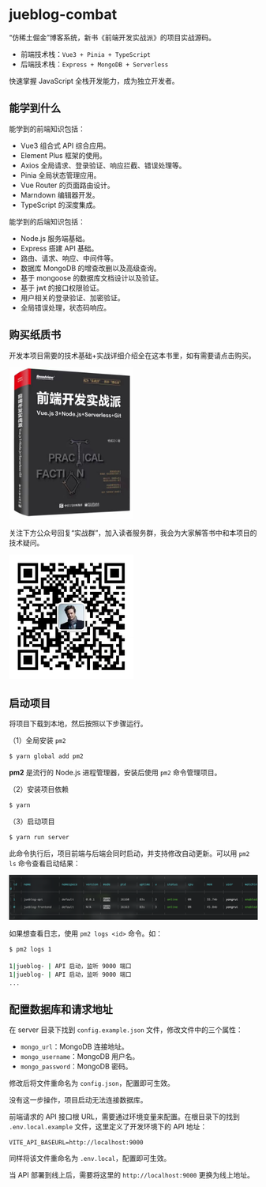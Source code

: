 # jueblog-combat

“仿稀土倔金”博客系统，新书《前端开发实战派》的项目实战源码。

- 前端技术栈：`Vue3 + Pinia + TypeScript`
- 后端技术栈：`Express + MongoDB + Serverless`

快速掌握 JavaScript 全栈开发能力，成为独立开发者。

## 能学到什么

能学到的前端知识包括：

- Vue3 组合式 API 综合应用。
- Element Plus 框架的使用。
- Axios 全局请求、登录验证、响应拦截、错误处理等。
- Pinia 全局状态管理应用。
- Vue Router 的页面路由设计。
- Marndown 编辑器开发。
- TypeScript 的深度集成。

能学到的后端知识包括：

- Node.js 服务端基础。
- Express 搭建 API 基础。
- 路由、请求、响应、中间件等。
- 数据库 MongoDB 的增查改删以及高级查询。
- 基于 mongoose 的数据库文档设计以及验证。
- 基于 jwt 的接口权限验证。
- 用户相关的登录验证、加密验证。
- 全局错误处理，状态码响应。

## 购买纸质书

开发本项目需要的技术基础+实战详细介绍全在这本书里，如有需要请点击购买。

<a target="__blank" href="https://item.jd.com/14337084.html"><img src="public/book.png" width="50%"/></a>

关注下方公众号回复“实战群”，加入读者服务群，我会为大家解答书中和本项目的技术疑问。

<img src="public/wechat.jpeg" width="50%"/>

## 启动项目

将项目下载到本地，然后按照以下步骤运行。

（1）全局安装 `pm2`

```sh
$ yarn global add pm2
```

**pm2** 是流行的 Node.js 进程管理器，安装后使用 `pm2` 命令管理项目。

（2）安装项目依赖

```sh
$ yarn
```

（3）启动项目

```sh
$ yarn run server
```

此命令执行后，项目前端与后端会同时启动，并支持修改自动更新。可以用 `pm2 ls` 命令查看启动结果：

<img src="public/pm2.png"/>

如果想查看日志，使用 `pm2 logs <id>` 命令。如：

```sh
$ pm2 logs 1

1|jueblog- | API 启动，监听 9000 端口
1|jueblog- | API 启动，监听 9000 端口
...
```

## 配置数据库和请求地址

在 server 目录下找到 `config.example.json` 文件，修改文件中的三个属性：

- `mongo_url`：MongoDB 连接地址。
- `mongo_username`：MongoDB 用户名。
- `mongo_password`：MongoDB 密码。

修改后将文件重命名为 `config.json`，配置即可生效。

没有这一步操作，项目启动无法连接数据库。

前端请求的 API 接口根 URL，需要通过环境变量来配置。在根目录下的找到 `.env.local.example` 文件，这里定义了开发环境下的 API 地址：

```
VITE_API_BASEURL=http://localhost:9000
```

同样将该文件重命名为 `.env.local`，配置即可生效。

当 API 部署到线上后，需要将这里的 `http://localhost:9000` 更换为线上地址。
